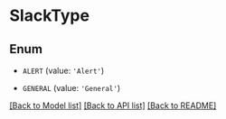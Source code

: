 # SlackType


## Enum

* `ALERT` (value: `'Alert'`)

* `GENERAL` (value: `'General'`)

[[Back to Model list]](../README.md#documentation-for-models) [[Back to API list]](../README.md#documentation-for-api-endpoints) [[Back to README]](../README.md)


